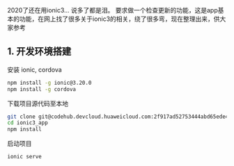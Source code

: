 2020了还在用ionic3...  说多了都是泪。
要求做一个检查更新的功能，这是app基本的功能，在网上找了很多关于ionic3的相关，绕了很多弯，现在整理出来，供大家参考

## 1. 开发环境搭建

安装 ionic, cordova

```bash
npm install -g ionic@3.20.0
npm install -g cordova
```

下载项目源代码至本地

```bash
git clone git@codehub.devcloud.huaweicloud.com:2f917ad52753444abd65ede413053506/eqiban-web-app.git
cd ionic3_app
npm install
```

启动项目

```bash
ionic serve
```
